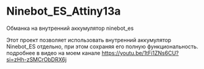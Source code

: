 # Ninebot_ES_Attiny13a
Обманка на внутренний  аккумулятор  ninebot_es

Этот проект позволяет использовать внутренний аккумулятор Ninebot_ES отдельно, при этом  сохраняя его полную функциональность. 
подробнее в видео на моем канале https://youtu.be/1tFi1ZNs6CU?si=zHh-zSMCrObDRX6j



